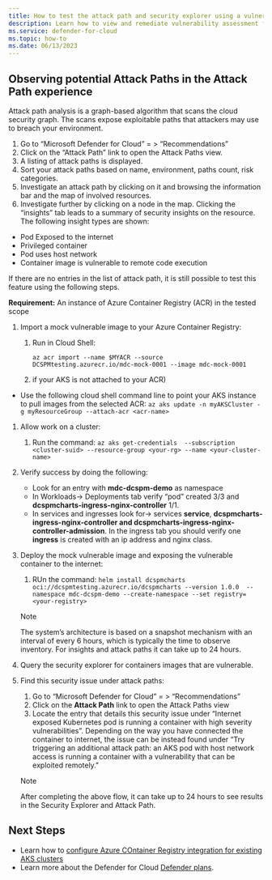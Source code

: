 ```yaml
---
title: How to test the attack path and security explorer using a vulnerable container image 
description: Learn how to view and remediate vulnerability assessment findings for registry images 
ms.service: defender-for-cloud
ms.topic: how-to
ms.date: 06/13/2023
---
```


## Observing potential Attack Paths in the Attack Path experience

Attack path analysis is a graph-based algorithm that scans the cloud security graph. The scans expose exploitable paths that attackers may use to breach your environment.

1.	Go to “Microsoft Defender for Cloud” = > “Recommendations” 
1.	Click on the “Attack Path” link to open the Attack Paths view.
1.	A listing of attack paths is displayed.
1.	Sort your attack paths based on name, environment, paths count, risk categories.
1.	Investigate an attack path by clicking on it and browsing the information bar and the map of involved resources.
1.	Investigate further by clicking on a node in the map. Clicking the “insights” tab leads to a summary of security insights on the resource. The following insight types are shown:

-	Pod Exposed to the   internet 
-	Privileged container 
-	Pod uses host network 
-	Container image is vulnerable to remote code execution

If there are no entries in the list of attack path, it is still possible to test this feature using the following steps. 

**Requirement:** An instance of Azure Container Registry (ACR) in the tested scope

1.	Import a mock vulnerable image to your Azure Container Registry:

    1.	Run in Cloud Shell: 

        ```az acr import --name $MYACR --source DCSPMtesting.azurecr.io/mdc-mock-0001 --image mdc-mock-0001```
    1. if your AKS is not attached to your ACR)
-	Use the following cloud shell command line to point your AKS instance to pull images from the selected ACR:
        ```az aks update -n myAKSCluster -g myResourceGroup --attach-acr <acr-name>```

1. Allow work on a cluster:
    
    1. Run the command: ```az aks get-credentials  --subscription <cluster-suid> --resource-group <your-rg> --name <your-cluster-name>```
    
1. Verify success by doing the following:

   - Look for an entry with **mdc-dcspm-demo** as namespace
   - In Workloads-> Deployments tab verify “pod” created 3/3 and **dcspmcharts-ingress-nginx-controller** 1/1.
   - In services and ingresses look for-> services **service**, **dcspmcharts-ingress-nginx-controller and dcspmcharts-ingress-nginx-controller-admission**. In the ingress tab you should verify one **ingress** is created with an ip address and nginx class.

1. Deploy the mock vulnerable image and exposing the vulnerable container to the internet:

    1. RUn the command: ```helm install dcspmcharts oci://dcspmtesting.azurecr.io/dcspmcharts --version 1.0.0  --namespace mdc-dcspm-demo --create-namespace --set registry=<your-registry>```

    > [!NOTE]
    > The system’s architecture is based on a snapshot mechanism with an interval of every 6 hours, which is typically the time to observe inventory. For insights and attack paths it can take up to 24 hours. 

1. Query the security explorer for containers images that are vulnerable.
1. Find this security issue under attack paths:

    1.	Go to “Microsoft Defender for Cloud” = > “Recommendations” 
    1.	Click on the **Attack Path** link to open the Attack Paths view
    1.	Locate the entry that details this security issue under “Internet exposed Kubernetes pod is running a container with high severity vulnerabilities”. Depending on the way you have connected the container to internet, the issue can be instead found under “Try triggering an additional attack path: an AKS pod with host network access is running a container with a vulnerability that can be exploited remotely." 

    > [!NOTE]
    > After completing the above flow, it can take up to 24 hours to see results in the Security Explorer and Attack Path.


## Next Steps 
- Learn how to [configure Azure COntainer Registry integration for existing AKS clusters](https://learn.microsoft.com/azure/aks/cluster-container-registry-integration?tabs=azure-cli#configure-acr-integration-for-existing-aks-clusters)
 - Learn more about the Defender for Cloud [Defender plans](defender-for-cloud-introduction.md#protect-cloud-workloads).
